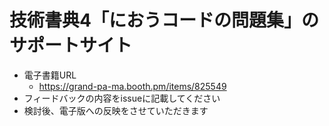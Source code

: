 # 技術書典4「におうコードの問題集」のサポートサイト

* 電子書籍URL
  * https://grand-pa-ma.booth.pm/items/825549
* フィードバックの内容をissueに記載してください
* 検討後、電子版への反映をさせていただきます
